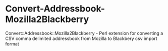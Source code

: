 # Convert-Addressbook-Mozilla2Blackberry
Convert::Addressbook::Mozilla2Blackberry - Perl extension for converting a CSV comma delimited addressbook from Mozilla to Blackbery csv import format
